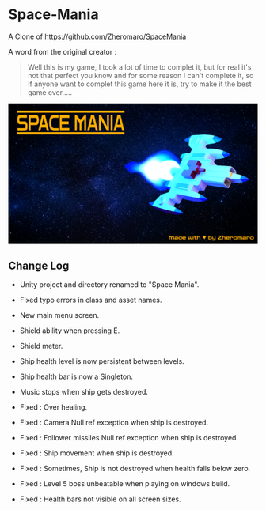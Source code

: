 # Space-Mania
A Clone of https://github.com/Zheromaro/SpaceMania

A word from the original creator :
> Well this is my game, I took a lot of time to complet it, but for real it's not that perfect you know and for some reason I can't complete it, so if anyone want to complet this game here it is, try to make it the best game ever.....

![Space Mania Splash Screen](https://github.com/CytrusGallium/Space-Mania/blob/main/Space%20Mania/Assets/Images/Splash%20Screen%20V2.png)

## Change Log
- Unity project and directory renamed to "Space Mania".
- Fixed typo errors in class and asset names.
- New main menu screen.
- Shield ability when pressing E.
- Shield meter.
- Ship health level is now persistent between levels.
- Ship health bar is now a Singleton.
- Music stops when ship gets destroyed.

- Fixed : Over healing.
- Fixed : Camera Null ref exception when ship is destroyed.
- Fixed : Follower missiles Null ref exception when ship is destroyed.
- Fixed : Ship movement when ship is destroyed.
- Fixed : Sometimes, Ship is not destroyed when health falls below zero.
- Fixed : Level 5 boss unbeatable when playing on windows build.
- Fixed : Health bars not visible on all screen sizes.
